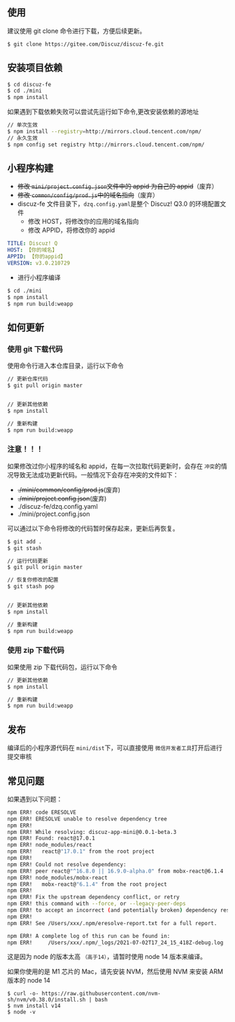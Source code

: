 ## 使用

建议使用 git clone 命令进行下载，方便后续更新。

```bash
$ git clone https://gitee.com/Discuz/discuz-fe.git
```

## 安装项目依赖

```bash
$ cd discuz-fe
$ cd ./mini
$ npm install
```

如果遇到下载依赖失败可以尝试先运行如下命令,更改安装依赖的源地址

```bash
// 单次生效
$ npm install --registry=http://mirrors.cloud.tencent.com/npm/
// 永久生效
$ npm config set registry http://mirrors.cloud.tencent.com/npm/
```

## 小程序构建

- ~~修改 `mini/project.config.json`文件中的 appid 为自己的 appid~~（废弃）
- ~~修改 `common/config/prod.js`中的域名指向~~（废弃）
- discuz-fe 文件目录下，`dzq.config.yaml`是整个 Discuz! Q3.0 的环境配置文件
  - 修改 HOST，将修改你的应用的域名指向
  - 修改 APPID，将修改你的 appid

```yaml
TITLE: Discuz! Q
HOST: 【你的域名】
APPID: 【你的appid】
VERSION: v3.0.210729
```

- 进行小程序编译

```bash
$ cd ./mini
$ npm install
$ npm run build:weapp
```

## 如何更新

### 使用 git 下载代码

使用命令行进入本仓库目录，运行以下命令

```bash
// 更新仓库代码
$ git pull origin master


// 更新其他依赖
$ npm install

// 重新构建
$ npm run build:weapp
```

### 注意！！！

如果修改过你小程序的域名和 appid，在每一次拉取代码更新时，会存在 `冲突`的情况导致无法成功更新代码。一般情况下会存在冲突的文件如下：

- ~~./mini/common/config/prod.js~~(废弃)
- ~~./mini/project.config.json~~(废弃)
- ./discuz-fe/dzq.config.yaml
- ./mini/project.config.json

可以通过以下命令将修改的代码暂时保存起来，更新后再恢复。

```bash
$ git add .
$ git stash

// 运行代码更新
$ git pull origin master

// 恢复你修改的配置
$ git stash pop


// 更新其他依赖
$ npm install

// 重新构建
$ npm run build:weapp
```

### 使用 zip 下载代码

如果使用 zip 下载代码包，运行以下命令

```bash
// 更新其他依赖
$ npm install

// 重新构建
$ npm run build:weapp
```

## 发布

编译后的小程序源代码在 `mini/dist`下，可以直接使用 `微信开发者工具`打开后进行提交审核

## 常见问题

如果遇到以下问题：

```bash
npm ERR! code ERESOLVE
npm ERR! ERESOLVE unable to resolve dependency tree
npm ERR!
npm ERR! While resolving: discuz-app-mini@0.0.1-beta.3
npm ERR! Found: react@17.0.1
npm ERR! node_modules/react
npm ERR!   react@"17.0.1" from the root project
npm ERR!
npm ERR! Could not resolve dependency:
npm ERR! peer react@"^16.8.0 || 16.9.0-alpha.0" from mobx-react@6.1.4
npm ERR! node_modules/mobx-react
npm ERR!   mobx-react@"6.1.4" from the root project
npm ERR!
npm ERR! Fix the upstream dependency conflict, or retry
npm ERR! this command with --force, or --legacy-peer-deps
npm ERR! to accept an incorrect (and potentially broken) dependency resolution.
npm ERR!
npm ERR! See /Users/xxx/.npm/eresolve-report.txt for a full report.

npm ERR! A complete log of this run can be found in:
npm ERR!     /Users/xxx/.npm/_logs/2021-07-02T17_24_15_418Z-debug.log
```

这是因为 node 的版本太高 `（高于14）`，请暂时使用 node 14 版本来编译。

如果你使用的是 M1 芯片的 Mac，请先安装 NVM，然后使用 NVM 来安装 ARM 版本的 node 14

```
$ curl -o- https://raw.githubusercontent.com/nvm-sh/nvm/v0.38.0/install.sh | bash
$ nvm install v14
$ node -v
```
